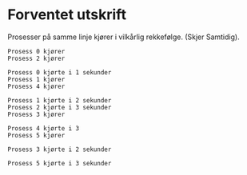 # Forventet utskrift

Prosesser på samme linje kjører i vilkårlig rekkefølge. (Skjer Samtidig).

```
Prosess 0 kjører
Prosess 2 kjører

Prosess 0 kjørte i 1 sekunder
Prosess 1 kjører
Prosess 4 kjører

Prosess 1 kjørte i 2 sekunder
Prosess 2 kjørte i 3 sekunder
Prosess 3 kjører

Prosess 4 kjørte i 3
Prosess 5 kjører

Prosess 3 kjørte i 2 sekunder

Prosess 5 kjørte i 3 sekunder
```
